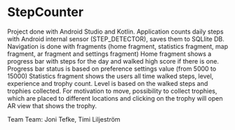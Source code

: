 # StepCounter

Project done with Android Studio and Kotlin.
Application counts daily steps with Android internal sensor (STEP_DETECTOR), saves them to SQLlite DB.
Navigation is done with fragments (home fragment, statistics fragment, map fragment, ar fragment and settings fragment)
Home fragment shows a progress bar with steps for the day and walked high score if there is one. Progress bar status is based on preference settings value (from 5000 to 15000)
Statistics fragment shows the users all time walked steps, level, experience and trophy count. Level is based on the walked steps and trophies collected.
For motivation to move, possibility to collect trophies, which are placed to different locations and clicking on the trophy will open
AR view that shows the trophy.

Team Team: Joni Tefke, Timi Liljeström
